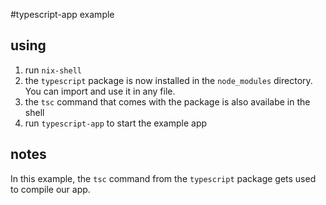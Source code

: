 #typescript-app example

## using

1. run `nix-shell`
1. the `typescript` package is now installed in the `node_modules` directory. You can import and use it in any file.
1. the `tsc` command that comes with the package is also availabe in the shell
1. run `typescript-app` to start the example app

## notes

In this example, the `tsc` command from the `typescript` package gets used to compile our app.
